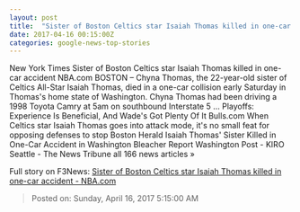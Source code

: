 ```yaml
---
layout: post
title:  "Sister of Boston Celtics star Isaiah Thomas killed in one-car accident - NBA.com"
date: 2017-04-16 00:15:00Z
categories: google-news-top-stories
---
```


New York Times Sister of Boston Celtics star Isaiah Thomas killed in one-car accident NBA.com BOSTON – Chyna Thomas, the 22-year-old sister of Celtics All-Star Isaiah Thomas, died in a one-car collision early Saturday in Thomas's home state of Washington. Chyna Thomas had been driving a 1998 Toyota Camry at 5am on southbound Interstate 5 ... Playoffs: Experience Is Beneficial, And Wade's Got Plenty Of It Bulls.com When Celtics star Isaiah Thomas goes into attack mode, it's no small feat for opposing defenses to stop Boston Herald Isaiah Thomas' Sister Killed in One-Car Accident in Washington Bleacher Report Washington Post - KIRO Seattle - The News Tribune all 166 news articles »


Full story on F3News: [Sister of Boston Celtics star Isaiah Thomas killed in one-car accident - NBA.com](http://www.f3nws.com/n/EGjWQH)

> Posted on: Sunday, April 16, 2017 5:15:00 AM
